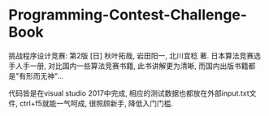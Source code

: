 # Programming-Contest-Challenge-Book

挑战程序设计竞赛: 第2版 [日] 秋叶拓哉, 岩田阳一, 北川宜稔 著. 日本算法竞赛选手人手一册, 对比国内一些算法竞赛书籍, 此书讲解更为清晰, 而国内出版书籍都是"有形而无神"...

代码皆是在visual studio 2017中完成, 相应的测试数据也都放在外部input.txt文件, ctrl+f5就能一气呵成, 很照顾新手, 降低入门门槛.

